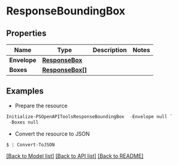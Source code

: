 # ResponseBoundingBox
## Properties

Name | Type | Description | Notes
------------ | ------------- | ------------- | -------------
**Envelope** | [**ResponseBox**](ResponseBox.md) |  | 
**Boxes** | [**ResponseBox[]**](ResponseBox.md) |  | 

## Examples

- Prepare the resource
```powershell
Initialize-PSOpenAPIToolsResponseBoundingBox  -Envelope null `
 -Boxes null
```

- Convert the resource to JSON
```powershell
$ | Convert-ToJSON
```

[[Back to Model list]](../README.md#documentation-for-models) [[Back to API list]](../README.md#documentation-for-api-endpoints) [[Back to README]](../README.md)

